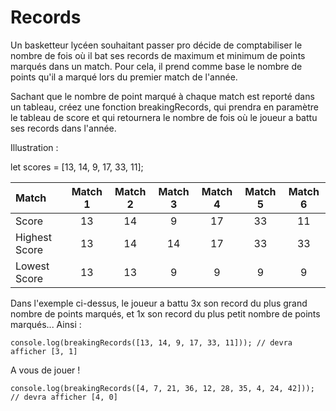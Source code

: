 # Records

Un basketteur lycéen souhaitant passer pro décide de comptabiliser le nombre de fois où il bat ses records de maximum et minimum de points marqués dans un match.
Pour cela, il prend comme base le nombre de points qu'il a marqué lors du premier match de l'année.

Sachant que le nombre de point marqué à chaque match est reporté dans un tableau, créez une fonction breakingRecords, qui prendra en paramètre le tableau de score et qui retournera le nombre de fois où le joueur a battu ses records dans l'année.

Illustration :

let scores = [13, 14, 9, 17, 33, 11];

| Match         | Match 1 | Match 2 | Match 3 | Match 4 | Match 5 | Match 6 |
| :------------ | :-----: | :-----: | :-----: | :-----: | :-----: | :-----: |
| Score         |   13    |   14    |    9    |   17    |   33    |   11    |
| Highest Score |   13    |   14    |   14    |   17    |   33    |   33    |
| Lowest Score  |   13    |   13    |    9    |    9    |    9    |    9    |

Dans l'exemple ci-dessus, le joueur a battu 3x son record du plus grand nombre de points marqués, et 1x son record du plus petit nombre de points marqués... Ainsi :

```
console.log(breakingRecords([13, 14, 9, 17, 33, 11])); // devra afficher [3, 1]
```

A vous de jouer !

```
console.log(breakingRecords([4, 7, 21, 36, 12, 28, 35, 4, 24, 42])); // devra afficher [4, 0]
```
